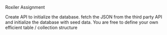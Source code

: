 Roxiler Assignment

Create API to initialize the database. fetch the JSON from the third party API and
initialize the database with seed data. You are free to define your own efficient table /
collection structure
